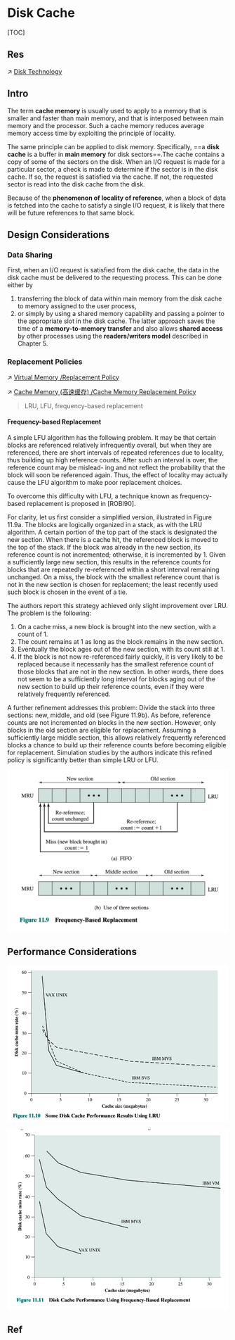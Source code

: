 # Disk Cache

[TOC]



## Res
↗ [Disk Technology](../../IO%20System/Secondary%20(Auxiliary)%20Storage%20Technology/💾%20Disk%20Technology/Disk%20Technology.md)



## Intro
The term **cache memory** is usually used to apply to a memory that is smaller and faster than main memory, and that is interposed between main memory and the processor. Such a cache memory reduces average memory access time by exploiting the principle of locality.

The same principle can be applied to disk memory. Specifically, ==a **disk cache** is a buffer in **main memory** for disk sectors==.The cache contains a copy of some of the sectors on the disk. When an I/O request is made for a particular sector, a check is made to determine if the sector is in the disk cache. If so, the request is satisfied via the cache. If not, the requested sector is read into the disk cache from the disk.

Because of the **phenomenon of locality of reference**, when a block of data is fetched into the cache to satisfy a single I/O request, it is likely that there will be future references to that same block.



## Design Considerations
### Data Sharing
First, when an I/O request is satisfied from the disk cache, the data in the disk cache must be delivered to the requesting process. 
This can be done either by 
1. transferring the block of data within main memory from the disk cache to memory assigned to the user process, 
2. or simply by using a shared memory capability and passing a pointer to the appropriate slot in the disk cache. The latter approach saves the time of a **memory-to-memory transfer** and also allows **shared access** by other processes using the **readers/writers model** described in Chapter 5.


### Replacement Policies
↗ [Virtual Memory /Replacement Policy](../../../../Operating%20System%20(Theory)/Memory%20Management%20(Main%20Memory%20+%20Secondary%20Memory%20Resource)/Virtual%20Memory%20(OS%20Software%20Level)/Replacement%20Policy.md)

↗ [Cache Memory (高速缓存) /Cache Memory Replacement Policy](../Main%20Memory/Cache%20Memory%20(高速缓存).md)

> LRU, LFU, frequency-based replacement

#### Frequency-based Replacement
A simple LFU algorithm has the following problem. It may be that certain blocks are referenced relatively infrequently overall, but when they are referenced, there are short intervals of repeated references due to locality, thus building up high reference counts. After such an interval is over, the reference count may be mislead- ing and not reflect the probability that the block will soon be referenced again. Thus, the effect of locality may actually cause the LFU algorithm to make poor replacement choices.

To overcome this difficulty with LFU, a technique known as frequency-based replacement is proposed in [ROBI90].

For clarity, let us first consider a simplified version, illustrated in Figure 11.9a. The blocks are logically organized in a stack, as with the LRU algorithm. A certain portion of the top part of the stack is designated the new section. When there is a cache hit, the referenced block is moved to the top of the stack. If the block was already in the new section, its reference count is not incremented; otherwise, it is incremented by 1. Given a sufficiently large new section, this results in the reference counts for blocks that are repeatedly re-referenced within a short interval remaining unchanged. On a miss, the block with the smallest reference count that is not in the new section is chosen for replacement; the least recently used such block is chosen in the event of a tie.

The authors report this strategy achieved only slight improvement over LRU. The problem is the following:
1. On a cache miss, a new block is brought into the new section, with a count of 1.
2. The count remains at 1 as long as the block remains in the new section.
3. Eventually the block ages out of the new section, with its count still at 1.
4. If the block is not now re-referenced fairly quickly, it is very likely to be replaced because it necessarily has the smallest reference count of those blocks that are not in the new section. In other words, there does not seem to be a sufficiently long interval for blocks aging out of the new section to build up their reference counts, even if they were relatively frequently referenced.

A further refinement addresses this problem: Divide the stack into three sections: new, middle, and old (see Figure 11.9b). As before, reference counts are not incremented on blocks in the new section. However, only blocks in the old section are eligible for replacement. Assuming a sufficiently large middle section, this allows relatively frequently referenced blocks a chance to build up their reference counts before becoming eligible for replacement. Simulation studies by the authors indicate this refined policy is significantly better than simple LRU or LFU.

![](../../../../../../../Assets/Pics/Screenshot%202023-06-08%20at%203.46.01%20PM.png)



## Performance Considerations
![](../../../../../../../Assets/Pics/Screenshot%202023-06-08%20at%203.47.38%20PM.png)

![](../../../../../../../Assets/Pics/Screenshot%202023-06-08%20at%203.47.47%20PM.png)



## Ref

